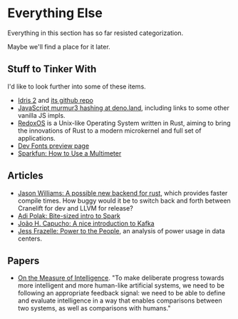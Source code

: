 # Everything Else

Everything in this section has so far resisted categorization.

Maybe we'll find a place for it later.

## Stuff to Tinker With

I'd like to look further into some of these items.

- [Idris 2](https://www.idris-lang.org/) and [its github repo](https://github.com/edwinb/Idris2)
- [JavaScript murmur3 hashing at deno.land](https://deno.land/x/murmurhash/), including links to some other vanilla JS impls.
- [RedoxOS](https://www.redox-os.org/) is a Unix-like Operating System written in Rust, aiming to bring the innovations of Rust to a modern microkernel and full set of applications.
- [Dev Fonts preview page](https://devfonts.gafi.dev/)
- [Sparkfun: How to Use a Multimeter](https://learn.sparkfun.com/tutorials/how-to-use-a-multimeter/all)

## Articles

- [Jason Williams: A possible new backend for rust](https://jason-williams.co.uk/a-possible-new-backend-for-rust), which provides faster compile times. How buggy would it be to switch back and forth between Cranelift for dev and LLVM for release?
- [Adi Polak: Bite-sized intro to Spark](https://dev.to/adipolak/apache-spark-bitesize-series-1jd2)
- [João H. Capucho: A nice introduction to Kafka](https://dev.to/hcapucho/apache-kafka-101-introduction-567a)
- [Jess Frazelle: Power to the People](https://blog.jessfraz.com/post/power-to-the-people/), an analysis of power usage in data centers.

## Papers

- [On the Measure of Intelligence](https://arxiv.org/abs/1911.01547). "To make deliberate progress towards more intelligent and more human-like artificial systems, we need to be following an appropriate feedback signal: we need to be able to define and evaluate intelligence in a way that enables comparisons between two systems, as well as comparisons with humans."
